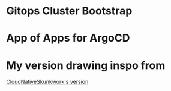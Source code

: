 # Gitops Cluster Bootstrap

# App of Apps for ArgoCD

# My version drawing inspo from
[CloudNativeSkunkwork's version](https://github.com/cloud-native-skunkworks/gitops-kubernetes-bootstrap/)


